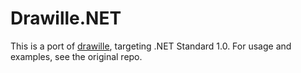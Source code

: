 Drawille.NET
==============

This is a port of [drawille], targeting .NET Standard 1.0.
For usage and examples, see the original repo.

[drawille]: http://github.com/asciimoo/drawille

